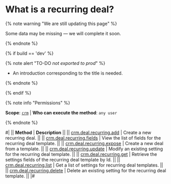 # What is a recurring deal?

{% note warning "We are still updating this page" %}

Some data may be missing — we will complete it soon.

{% endnote %}

{% if build == 'dev' %}

{% note alert "TO-DO _not exported to prod_" %}

- An introduction corresponding to the title is needed.

{% endnote %}

{% endif %}

{% note info "Permissions" %}

**Scope**: [`crm`](../../../scopes/permissions.md) | **Who can execute the method**: `any user`

{% endnote %}

#|
|| **Method** | **Description** ||
|| [crm.deal.recurring.add](./crm-deal-recurring-add.md) | Create a new recurring deal. ||
|| [crm.deal.recurring.fields](./crm-deal-recurring-fields.md) | View the list of fields for the recurring deal template. ||
|| [crm.deal.recurring.expose](./crm-deal-recurring-expose.md) | Create a new deal from a template. ||
|| [crm.deal.recurring.update](./crm-deal-recurring-update.md) | Modify an existing setting for the recurring deal template. ||
|| [crm.deal.recurring.get](./crm-deal-recurring-get.md) | Retrieve the settings fields of the recurring deal template by Id. ||
|| [crm.deal.recurring.list](./crm-deal-recurring-list.md) | Get a list of settings for recurring deal templates. ||
|| [crm.deal.recurring.delete](./crm-deal-recurring-delete.md) | Delete an existing setting for the recurring deal template. ||
|#